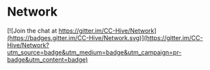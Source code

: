 # Network

[![Join the chat at https://gitter.im/CC-Hive/Network](https://badges.gitter.im/CC-Hive/Network.svg)](https://gitter.im/CC-Hive/Network?utm_source=badge&utm_medium=badge&utm_campaign=pr-badge&utm_content=badge)